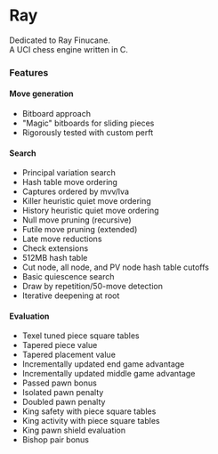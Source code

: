 # Ray
Dedicated to Ray Finucane.\
A UCI chess engine written in C.
### Features
#### Move generation
* Bitboard approach
* "Magic" bitboards for sliding pieces
* Rigorously tested with custom perft
#### Search
* Principal variation search
* Hash table move ordering
* Captures ordered by mvv/lva
* Killer heuristic quiet move ordering
* History heuristic quiet move ordering
* Null move pruning (recursive)
* Futile move pruning (extended)
* Late move reductions
* Check extensions
* 512MB hash table
* Cut node, all node, and PV node hash table cutoffs
* Basic quiescence search
* Draw by repetition/50-move detection
* Iterative deepening at root
#### Evaluation
* Texel tuned piece square tables
* Tapered piece value
* Tapered placement value
* Incrementally updated end game advantage
* Incrementally updated middle game advantage
* Passed pawn bonus
* Isolated pawn penalty
* Doubled pawn penalty
* King safety with piece square tables
* King activity with piece square tables
* King pawn shield evaluation
* Bishop pair bonus